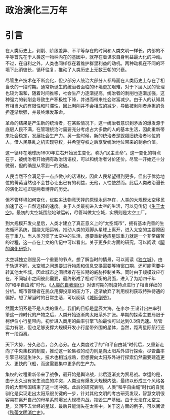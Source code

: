 政治演化三万年
==============

# 引言

在人类历史上，剥削、阶级差异、不平等存在的时间和人类文明一样长。内部的不平等首先在于人类这一物种内在的基因中，就存在着谋求自身利益最大化的冲动。不过，在自利之外，人类也同样存在着维护群里利益的动机。两种动机在不同的环境下此消彼长，循环往复，推动了人类历史上无数王朝的兴衰。

尽管生产技术在不断变化，但少部分人统治大部分人都局面在人类历史上存在了相当长的一段时期。通常新诞生的统治者面临的环境更加艰难，对于下层人民的管理也较为温和，随着时间推移，社会生产力逐渐提高，统治者的剥削也逐渐加强，这种强力的剥削会导致生产积极性下降，并进而带来社会财富减少。由于人的认知具有相当大的有限性和时滞性，因此剥削并不会相应的减少，导致被剥削者承担的负担逐渐增强，并最终爆发革命。

革命的结果是产生新的统治者，在某些情况下，这一统治者意识到矛盾的爆发源于底层人民不满，在管理统治时需要充分考虑占大多数的人的基本生活，因此重新带来社会稳定，发展社会生产力。另一些时候，新的统治者是觊觎旧统治者地位的人，借人民暴乱之机实现夺权，并希望夺权之后享受统治地位带来的剩余价值。

这一循环在地球历1600年左右开始发生变化，称为“民主革命”。这一变化的特点在于，被统治者开始拥有政治话语权，可以和统治者讨价还价。尽管一开始还十分微弱，但的确是从零到一的突破。

人民当然不会满足于一点点微小的话语权，因此人民希望得到更多。但出于优势地位的菁英当然也不会甘心让出已有的利益，无他，人性使然而。此后人类政治漫长的演化过程即是两者博弈的历史。

但不管环境如何变化，优胜劣汰物竞天择的原理永远存在，人类的大规模太空移民加速了这一自然选择的速度。关于人类最初进入太空的生活，可以见传记《[生于太空](https://github.com/alone-tree/My-novals/blob/main/%E7%94%9F%E4%BA%8E%E5%A4%AA%E7%A9%BA.md)》。最初的太空城围绕地球运转，尽管叫做太空城，实质则是太空工厂。

到大规模开发火星后，人类才建立了真正意义上的“太空城市”，拥有基本完善的生态循环系统，围绕太阳运转。推动人类的双脚从星球上离开，进入太空的主要原因在于重力。当人类习惯了太空中的生活，想要重新适应星球重力就是一个非常痛苦的过程，这一点在上文的传记中可以看出。关于更多此方面的研究，可以阅读《[脚的演化研究](https://github.com/alone-tree/My-novals/blob/main/%E8%84%9A%E7%9A%84%E6%BC%94%E5%8C%96%E7%A0%94%E7%A9%B6.md)》。

太空城独立则是另一个重要的节点。想了解当时的情景，可以阅读《[独立城](https://github.com/alone-tree/My-novals/blob/main/%E7%8B%AC%E7%AB%8B%E5%9F%8E.md)》。由于轨道不同，太空城之间想要进行物质和信息交换需要等待窗口期，还可能需要中转其他太空城，因此城市之间很难存在长期的威胁控制关系。同时由于规模效应存在，不同城市之间彼此需要，最终形成了相对平衡的局面，进入了为期四千年的“和平自由城”时代。《[人类的自我驯化](https://github.com/alone-tree/My-novals/blob/main/%E4%BA%BA%E7%B1%BB%E7%9A%84%E8%87%AA%E6%88%91%E9%A9%AF%E5%8C%96.md)》对该时期的制度特点进行了相当详细的分析。城市管理者在民众用脚投票的压力下，逐渐放弃了利用权利获取特殊待遇的偏好。想了解当时的日常生活，可以阅读《[城际倒爷](https://github.com/alone-tree/My-novals/blob/main/%E5%9F%8E%E9%99%85%E5%80%92%E7%88%B7.md)》。

然而太阳系是不是人类的重点，我们的目标是星辰大海。在李尔·王设计出曲率引擎这一跨时代的产物之后，人类开始逐渐向太阳系外扩张。早期的探索主要局限于柯伊伯小行星带内，初步进入商用的曲率引擎飞船最快可以达到0.3倍光速。尽管运力有限，但也足够支撑大规模开发小行星带外围的星体，当然，距离星际航行还有一段距离。

天下大势，分久必合，合久必分。在人类度过了的“和平自由城”时代后，又重新走向了中央集权的制度，推动这一轮集权的动力则是向太阳系外进行探索。尽管曲率引擎已经诞生许久，技术也相当成熟，但想要向太阳系外进行探索仍然需要建造更大、更快的飞船，而这需要集中更多的生产力。

集权的过程重新带来了战争，最开始是舆论战，此后逐渐变为贸易战。幸运的是，由于太久没有发生流血的冲突，人类没有爆发大规模内战，最终以形成三个风格各异的大型帝国结束了这一场冲突。此后的研究表明，人类“和平自由城”时代的自我驯化是实现走出太阳系很关键的一步，针对其他文明的考古研究发现，智慧文明很容易在离开自己的母星系前爆发大规模内战，摧毁生产基础。由于无法在太空立足，又回不去曾经的星球，最后只能消失在太空中。关于这方面的例子，可以阅读《[秋蒂文明消亡史](https://github.com/alone-tree/My-novals/blob/main/%E7%A7%8B%E8%92%82%E6%96%87%E6%98%8E%E6%B6%88%E4%BA%A1%E5%8F%B2.md)》。

